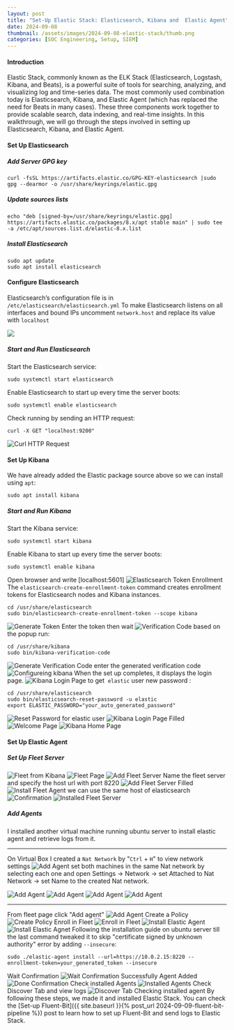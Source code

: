 ```yaml
---
layout: post
title: "Set-Up Elastic Stack: Elasticsearch, Kibana and  Elastic Agent"
date: 2024-09-08 
thumbnail: /assets/images/2024-09-08-elastic-stack/thumb.png
categories: [SOC Engineering, Setup, SIEM]
---
```

#### **Introduction**
Elastic Stack, commonly known as the ELK Stack (Elasticsearch, Logstash, Kibana, and Beats), is a powerful suite of tools for searching, analyzing, and visualizing log and time-series data. The most commonly used combination today is Elasticsearch, Kibana, and Elastic Agent (which has replaced the need for Beats in many cases). These three components work together to provide scalable search, data indexing, and real-time insights. In this walkthrough, we will go through the steps involved in setting up Elasticsearch, Kibana, and Elastic Agent.
#### **Set Up Elasticsearch**
##### Add Server GPG key
```
curl -fsSL https://artifacts.elastic.co/GPG-KEY-elasticsearch |sudo gpg --dearmor -o /usr/share/keyrings/elastic.gpg
```
##### Update sources lists
```
echo "deb [signed-by=/usr/share/keyrings/elastic.gpg] https://artifacts.elastic.co/packages/8.x/apt stable main" | sudo tee -a /etc/apt/sources.list.d/elastic-8.x.list
```
##### Install Elasticsearch
```
sudo apt update
sudo apt install elasticsearch
```
#### Configure Elasticsearch
Elasticsearch’s configuration file is in `/etc/elasticsearch/elasticsearch.yml`
To make Elasticsearch listens on all interfaces and bound IPs  uncomment `network.host` and replace its value with `localhost`

![](/assets/images/2024-09-08-elastic-stack/1.png)
##### Start and Run Elasticsearch
Start the Elasticsearch service:
```
sudo systemctl start elasticsearch
```
Enable Elasticsearch to start up every time the server boots:
```
sudo systemctl enable elasticsearch
```
Check running by sending an HTTP request:
```
curl -X GET "localhost:9200"
```
![Curl HTTP Request](/assets/images/2024-09-08-elastic-stack/curl-request.png)
#### Set Up Kibana
We have already added the Elastic package source above so we can install using `apt`:
```
sudo apt install kibana
```
##### Start and Run Kibana
Start the Kibana service:
```
sudo systemctl start kibana
```
Enable Kibana to start up every time the server boots:
```
sudo systemctl enable kibana
```

Open browser and write [localhost:5601]
![Elasticsearch Token Enrollment](/assets/images/2024-09-08-elastic-stack/elastic-token.png)
The `elasticsearch-create-enrollment-token` command creates enrollment tokens for Elasticsearch nodes and Kibana instances.
```
cd /usr/share/elasticsearch
sudo bin/elasticsearch-create-enrollment-token --scope kibana
```
![Generate Token](/assets/images/2024-09-08-elastic-stack/generate-token.jpg)
Enter the token then wait
![Verification Code](/assets/images/2024-09-08-elastic-stack/verification-code.png)
based on the popup run:
```
cd /usr/share/kibana
sudo bin/kibana-verification-code
```
![Generate Verification Code](/assets/images/2024-09-08-elastic-stack/verification-code-gen.jpg)
enter the generated verification code
![Configureing kibana](/assets/images/2024-09-08-elastic-stack/configure-kibana.png)
When the set up completes, it displays the login page.
![Kibana Login Page](/assets/images/2024-09-08-elastic-stack/login-kibana.png)
to get  `elastic` user new password :
```
cd /usr/share/elasticsearch
sudo bin/elasticsearch-reset-password -u elastic
export ELASTIC_PASSWORD="your_auto_generated_password"
```
![Reset Password for elastic user](/assets/images/2024-09-08-elastic-stack/reset-password.jpg)
![Kibana Login Page Filled](/assets/images/2024-09-08-elastic-stack/login-filled.png)
![Welcome Page](/assets/images/2024-09-08-elastic-stack/welcome-elastic.png)
![Kibana Home Page](/assets/images/2024-09-08-elastic-stack/elastic-homepage.png)
#### **Set Up Elastic Agent**
##### Set Up Fleet Server
![Fleet from Kibana](/assets/images/2024-09-08-elastic-stack/Kibana-fleet.png)
![Fleet Page](/assets/images/2024-09-08-elastic-stack/fleet-page.png)
![Add Fleet Server](/assets/images/2024-09-08-elastic-stack/add-fleet.png)
Name the fleet server and specify the host url with port 8220
![Add Fleet Server Filled](/assets/images/2024-09-08-elastic-stack/add-fleet-filled.png)
![Install Fleet Agent](/assets/images/2024-09-08-elastic-stack/install-fleet-agent.png)
we can use the same host of elasticsearch
![Confirmation](/assets/images/2024-09-08-elastic-stack/wait-confirmation.png)
![Installed Fleet Server](/assets/images/2024-09-08-elastic-stack/installed-fleet.png)
##### Add Agents
I installed another virtual machine running ubuntu server to install elastic agent and retrieve logs from it.

---
On Virtual Box I created a `Nat Network` by "`Ctrl` + `H`" to view network settings
![Add Agent](/assets/images/2024-09-08-elastic-stack/2.png)
set both machines in the same Nat network by selecting each one and open Settings -> Network -> set Attached to Nat Network -> set Name to the created Nat network.

![Add Agent](/assets/images/2024-09-08-elastic-stack/3.png)
![Add Agent](/assets/images/2024-09-08-elastic-stack/4.png)
![Add Agent](/assets/images/2024-09-08-elastic-stack/5.png)
![Add Agent](/assets/images/2024-09-08-elastic-stack/6.png)

---
From fleet page click "Add agent"
![Add Agent](/assets/images/2024-09-08-elastic-stack/add-agent.png)
Create a Policy
![Create Policy](/assets/images/2024-09-08-elastic-stack/create-policy.png)
Enroll in Fleet
![Enroll in Fleet](/assets/images/2024-09-08-elastic-stack/enroll-in-fleet.png)
![Install Elastic Agent](/assets/images/2024-09-08-elastic-stack/install-agent-1.png)
![Install Elastic Agnet](/assets/images/2024-09-08-elastic-stack/install-agent-2.png)
Following the installation guide on ubuntu server till the last command tweaked it to skip "certificate signed by unknown authority" error by adding `--insecure`:
```
sudo ./elastic-agent install --url=https://10.0.2.15:8220 --enrollment-token=your_generated_token --insecure
```
Wait Confirmation
![Wait Confirmation](/assets/images/2024-09-08-elastic-stack/agent-wait-confirmation.png)
Successfully Agent Added
![Done Confirmation](/assets/images/2024-09-08-elastic-stack/agent-done-confirmation.png)
Check installed Agents
![Installed Agents](/assets/images/2024-09-08-elastic-stack/fleet-page-agents.png)
Check Discover Tab and view logs
![Discover Tab Checking installed agent](/assets/images/2024-09-08-elastic-stack/discover-check-agent.png)
By following these steps, we made it and installed Elastic Stack.
You can check the [Set-up Fluent-Bit]({{ site.baseurl }}{% post_url 2024-09-09-fluent-bit-pipeline %})
post to learn how to set up Fluent-Bit and send logs to Elastic Stack.
